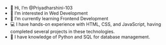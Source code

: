 - 👋 Hi, I’m @Priyadharshini-103
- 👀 I’m interested in Wed Development
- 🌱 I’m currently learning Frontend Development
- 💻 I have hands-on experience with HTML, CSS, and JavaScript, having completed several projects in these technologies.
- 🐍 I have knowledge of Python and SQL for database management.
  

<!---
Priyadharshini-103/Priyadharshini-103 is a ✨ special ✨ repository because its `README.md` (this file) appears on your GitHub profile.
You can click the Preview link to take a look at your changes.
--->
